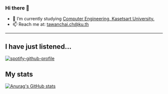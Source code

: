 ### Hi there 👋

- 📖 I’m currently studying [Computer Engineering, Kasetsart University.](https://cpe.ku.ac.th)
- 📫 Reach me at: tawanchai.ch@ku.th

----


## I have just listened...
  [![spotify-github-profile](https://spotify-github-profile-xi-seven.vercel.app/api/view?uid=njcfc3djufy3drphfqawtgt6g&cover_image=true&theme=default&show_offline=false&bar_color_cover=true)](https://github.com/kittinan/spotify-github-profile)
  
  
## My stats
  [![Anurag's GitHub stats](https://github-readme-stats.vercel.app/api?username=tawanchaiii)](https://github.com/anuraghazra/github-readme-stats)
